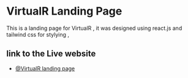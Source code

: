 # VirtualR Landing Page

This is a landing page for VirtualR , it was designed using react.js and tailwind css for stylying , 

## link to the Live website
- [@VirtualR landing page](https://virtual-r-landing-page-swart.vercel.app/) 

